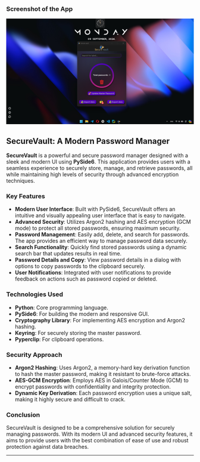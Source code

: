 ### Screenshot of the App
![SecureVault App Screenshot](https://github.com/PouyaBaniadam/SecureVault/blob/master/markdown-assets/img.png)

## SecureVault: A Modern Password Manager

**SecureVault** is a powerful and secure password manager designed with a sleek and modern UI using **PySide6**. This application provides users with a seamless experience to securely store, manage, and retrieve passwords, all while maintaining high levels of security through advanced encryption techniques.

### Key Features

- **Modern User Interface**: Built with PySide6, SecureVault offers an intuitive and visually appealing user interface that is easy to navigate.
- **Advanced Security**: Utilizes Argon2 hashing and AES encryption (GCM mode) to protect all stored passwords, ensuring maximum security.
- **Password Management**: Easily add, delete, and search for passwords. The app provides an efficient way to manage password data securely.
- **Search Functionality**: Quickly find stored passwords using a dynamic search bar that updates results in real time.
- **Password Details and Copy**: View password details in a dialog with options to copy passwords to the clipboard securely.
- **User Notifications**: Integrated with user notifications to provide feedback on actions such as password copied or deleted.

### Technologies Used

- **Python**: Core programming language.
- **PySide6**: For building the modern and responsive GUI.
- **Cryptography Library**: For implementing AES encryption and Argon2 hashing.
- **Keyring**: For securely storing the master password.
- **Pyperclip**: For clipboard operations.

### Security Approach

- **Argon2 Hashing**: Uses Argon2, a memory-hard key derivation function to hash the master password, making it resistant to brute-force attacks.
- **AES-GCM Encryption**: Employs AES in Galois/Counter Mode (GCM) to encrypt passwords with confidentiality and integrity protection.
- **Dynamic Key Derivation**: Each password encryption uses a unique salt, making it highly secure and difficult to crack.
### Conclusion

SecureVault is designed to be a comprehensive solution for securely managing passwords. With its modern UI and advanced security features, it aims to provide users with the best combination of ease of use and robust protection against data breaches.

---
